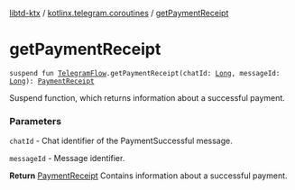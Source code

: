 [libtd-ktx](../index.md) / [kotlinx.telegram.coroutines](index.md) / [getPaymentReceipt](./get-payment-receipt.md)

# getPaymentReceipt

`suspend fun `[`TelegramFlow`](../kotlinx.telegram.core/-telegram-flow/index.md)`.getPaymentReceipt(chatId: `[`Long`](https://kotlinlang.org/api/latest/jvm/stdlib/kotlin/-long/index.html)`, messageId: `[`Long`](https://kotlinlang.org/api/latest/jvm/stdlib/kotlin/-long/index.html)`): `[`PaymentReceipt`](https://tdlibx.github.io/td/docs/org/drinkless/td/libcore/telegram/TdApi.PaymentReceipt.html)

Suspend function, which returns information about a successful payment.

### Parameters

`chatId` - Chat identifier of the PaymentSuccessful message.

`messageId` - Message identifier.

**Return**
[PaymentReceipt](https://tdlibx.github.io/td/docs/org/drinkless/td/libcore/telegram/TdApi.PaymentReceipt.html) Contains information about a successful payment.

